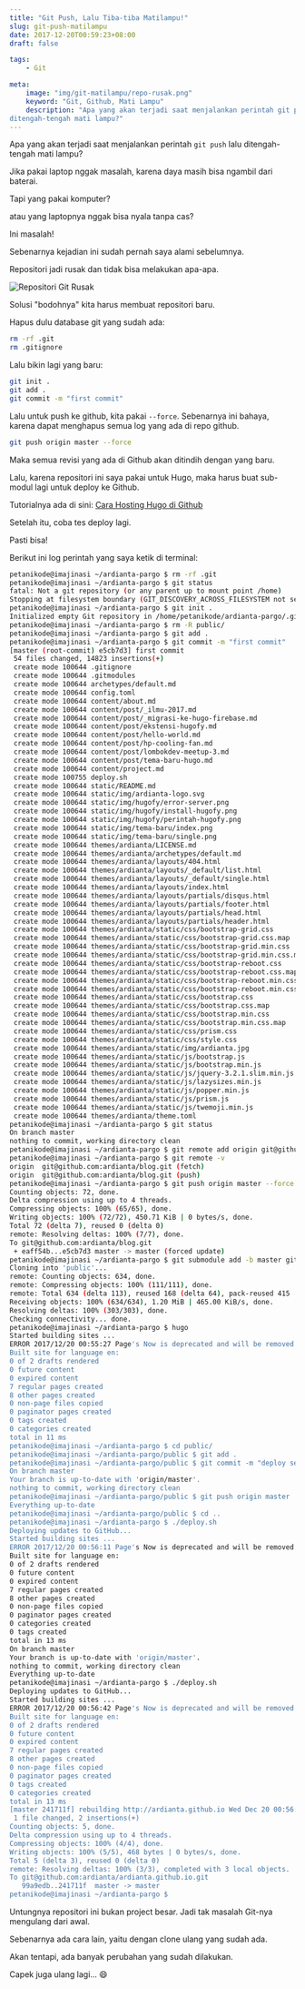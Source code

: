 ```yaml
---
title: "Git Push, Lalu Tiba-tiba Matilampu!"
slug: git-push-matilampu
date: 2017-12-20T00:59:23+08:00
draft: false

tags:
    - Git

meta:
    image: "img/git-matilampu/repo-rusak.png"
    keyword: "Git, Github, Mati Lampu"
    description: "Apa yang akan terjadi saat menjalankan perintah git push lalu
ditengah-tengah mati lampu?"
---
```


Apa yang akan terjadi saat menjalankan perintah `git push` lalu
ditengah-tengah mati lampu?

Jika pakai laptop nggak masalah, karena daya masih bisa
ngambil dari baterai.

Tapi yang pakai komputer?

atau yang laptopnya nggak bisa nyala tanpa cas?

Ini masalah!

Sebenarnya kejadian ini sudah pernah saya alami sebelumnya.

Repositori jadi rusak dan tidak bisa melakukan apa-apa.

![Repositori Git Rusak](/img/git-matilampu/repo-rusak.png)

Solusi "bodohnya" kita harus membuat repositori baru.

Hapus dulu database git yang sudah ada:

```bash
rm -rf .git
rm .gitignore
```

Lalu bikin lagi yang baru:

```bash
git init .
git add .
git commit -m "first commit"
```

Lalu untuk push ke github, kita pakai `--force`. Sebenarnya ini bahaya, karena
dapat menghapus semua log yang ada di repo github.

```bash
git push origin master --force
```

Maka semua revisi yang ada di Github akan ditindih dengan yang baru.

Lalu, karena repositori ini saya pakai untuk Hugo, maka
harus buat sub-modul lagi untuk deploy ke Github.

Tutorialnya ada di sini: [Cara Hosting Hugo di Github](https://www.petanikode.com/hugo-hosting-github/)

Setelah itu, coba tes deploy lagi.

Pasti bisa!

Berikut ini log perintah yang saya ketik di terminal:

```bash
petanikode@imajinasi ~/ardianta-pargo $ rm -rf .git
petanikode@imajinasi ~/ardianta-pargo $ git status 
fatal: Not a git repository (or any parent up to mount point /home)
Stopping at filesystem boundary (GIT_DISCOVERY_ACROSS_FILESYSTEM not set).
petanikode@imajinasi ~/ardianta-pargo $ git init .
Initialized empty Git repository in /home/petanikode/ardianta-pargo/.git/
petanikode@imajinasi ~/ardianta-pargo $ rm -R public/
petanikode@imajinasi ~/ardianta-pargo $ git add .
petanikode@imajinasi ~/ardianta-pargo $ git commit -m "first commit"
[master (root-commit) e5cb7d3] first commit
 54 files changed, 14823 insertions(+)
 create mode 100644 .gitignore
 create mode 100644 .gitmodules
 create mode 100644 archetypes/default.md
 create mode 100644 config.toml
 create mode 100644 content/about.md
 create mode 100644 content/post/_ilmu-2017.md
 create mode 100644 content/post/_migrasi-ke-hugo-firebase.md
 create mode 100644 content/post/ekstensi-hugofy.md
 create mode 100644 content/post/hello-world.md
 create mode 100644 content/post/hp-cooling-fan.md
 create mode 100644 content/post/lombokdev-meetup-3.md
 create mode 100644 content/post/tema-baru-hugo.md
 create mode 100644 content/project.md
 create mode 100755 deploy.sh
 create mode 100644 static/README.md
 create mode 100644 static/img/ardianta-logo.svg
 create mode 100644 static/img/hugofy/error-server.png
 create mode 100644 static/img/hugofy/install-hugofy.png
 create mode 100644 static/img/hugofy/perintah-hugofy.png
 create mode 100644 static/img/tema-baru/index.png
 create mode 100644 static/img/tema-baru/single.png
 create mode 100644 themes/ardianta/LICENSE.md
 create mode 100644 themes/ardianta/archetypes/default.md
 create mode 100644 themes/ardianta/layouts/404.html
 create mode 100644 themes/ardianta/layouts/_default/list.html
 create mode 100644 themes/ardianta/layouts/_default/single.html
 create mode 100644 themes/ardianta/layouts/index.html
 create mode 100644 themes/ardianta/layouts/partials/disqus.html
 create mode 100644 themes/ardianta/layouts/partials/footer.html
 create mode 100644 themes/ardianta/layouts/partials/head.html
 create mode 100644 themes/ardianta/layouts/partials/header.html
 create mode 100644 themes/ardianta/static/css/bootstrap-grid.css
 create mode 100644 themes/ardianta/static/css/bootstrap-grid.css.map
 create mode 100644 themes/ardianta/static/css/bootstrap-grid.min.css
 create mode 100644 themes/ardianta/static/css/bootstrap-grid.min.css.map
 create mode 100644 themes/ardianta/static/css/bootstrap-reboot.css
 create mode 100644 themes/ardianta/static/css/bootstrap-reboot.css.map
 create mode 100644 themes/ardianta/static/css/bootstrap-reboot.min.css
 create mode 100644 themes/ardianta/static/css/bootstrap-reboot.min.css.map
 create mode 100644 themes/ardianta/static/css/bootstrap.css
 create mode 100644 themes/ardianta/static/css/bootstrap.css.map
 create mode 100644 themes/ardianta/static/css/bootstrap.min.css
 create mode 100644 themes/ardianta/static/css/bootstrap.min.css.map
 create mode 100644 themes/ardianta/static/css/prism.css
 create mode 100644 themes/ardianta/static/css/style.css
 create mode 100644 themes/ardianta/static/img/ardianta.jpg
 create mode 100644 themes/ardianta/static/js/bootstrap.js
 create mode 100644 themes/ardianta/static/js/bootstrap.min.js
 create mode 100644 themes/ardianta/static/js/jquery-3.2.1.slim.min.js
 create mode 100644 themes/ardianta/static/js/lazysizes.min.js
 create mode 100644 themes/ardianta/static/js/popper.min.js
 create mode 100644 themes/ardianta/static/js/prism.js
 create mode 100644 themes/ardianta/static/js/twemoji.min.js
 create mode 100644 themes/ardianta/theme.toml
petanikode@imajinasi ~/ardianta-pargo $ git status 
On branch master
nothing to commit, working directory clean
petanikode@imajinasi ~/ardianta-pargo $ git remote add origin git@github.com:ardianta/blog.git
petanikode@imajinasi ~/ardianta-pargo $ git remote -v
origin	git@github.com:ardianta/blog.git (fetch)
origin	git@github.com:ardianta/blog.git (push)
petanikode@imajinasi ~/ardianta-pargo $ git push origin master --force
Counting objects: 72, done.
Delta compression using up to 4 threads.
Compressing objects: 100% (65/65), done.
Writing objects: 100% (72/72), 450.71 KiB | 0 bytes/s, done.
Total 72 (delta 7), reused 0 (delta 0)
remote: Resolving deltas: 100% (7/7), done.
To git@github.com:ardianta/blog.git
 + eaff54b...e5cb7d3 master -> master (forced update)
petanikode@imajinasi ~/ardianta-pargo $ git submodule add -b master git@github.com:ardianta/ardianta.github.io.git public
Cloning into 'public'...
remote: Counting objects: 634, done.
remote: Compressing objects: 100% (111/111), done.
remote: Total 634 (delta 113), reused 168 (delta 64), pack-reused 415
Receiving objects: 100% (634/634), 1.20 MiB | 465.00 KiB/s, done.
Resolving deltas: 100% (303/303), done.
Checking connectivity... done.
petanikode@imajinasi ~/ardianta-pargo $ hugo
Started building sites ...
ERROR 2017/12/20 00:55:27 Page's Now is deprecated and will be removed in Hugo 0.27. Use now (the template func).
Built site for language en:
0 of 2 drafts rendered
0 future content
0 expired content
7 regular pages created
8 other pages created
0 non-page files copied
0 paginator pages created
0 tags created
0 categories created
total in 11 ms
petanikode@imajinasi ~/ardianta-pargo $ cd public/
petanikode@imajinasi ~/ardianta-pargo/public $ git add .
petanikode@imajinasi ~/ardianta-pargo/public $ git commit -m "deploy setelah kerusakan"
On branch master
Your branch is up-to-date with 'origin/master'.
nothing to commit, working directory clean
petanikode@imajinasi ~/ardianta-pargo/public $ git push origin master 
Everything up-to-date
petanikode@imajinasi ~/ardianta-pargo/public $ cd ..
petanikode@imajinasi ~/ardianta-pargo $ ./deploy.sh 
Deploying updates to GitHub...
Started building sites ...
ERROR 2017/12/20 00:56:11 Page's Now is deprecated and will be removed in Hugo 0.27. Use now (the template func).
Built site for language en:
0 of 2 drafts rendered
0 future content
0 expired content
7 regular pages created
8 other pages created
0 non-page files copied
0 paginator pages created
0 categories created
0 tags created
total in 13 ms
On branch master
Your branch is up-to-date with 'origin/master'.
nothing to commit, working directory clean
Everything up-to-date
petanikode@imajinasi ~/ardianta-pargo $ ./deploy.sh 
Deploying updates to GitHub...
Started building sites ...
ERROR 2017/12/20 00:56:42 Page's Now is deprecated and will be removed in Hugo 0.27. Use now (the template func).
Built site for language en:
0 of 2 drafts rendered
0 future content
0 expired content
7 regular pages created
8 other pages created
0 non-page files copied
0 paginator pages created
0 tags created
0 categories created
total in 13 ms
[master 241711f] rebuilding http://ardianta.github.io Wed Dec 20 00:56:42 WITA 2017
 1 file changed, 2 insertions(+)
Counting objects: 5, done.
Delta compression using up to 4 threads.
Compressing objects: 100% (4/4), done.
Writing objects: 100% (5/5), 468 bytes | 0 bytes/s, done.
Total 5 (delta 3), reused 0 (delta 0)
remote: Resolving deltas: 100% (3/3), completed with 3 local objects.
To git@github.com:ardianta/ardianta.github.io.git
   99a9edb..241711f  master -> master
petanikode@imajinasi ~/ardianta-pargo $
```

Untungnya repositori ini bukan project besar. Jadi tak masalah Git-nya mengulang dari awal.

Sebenarnya ada cara lain, yaitu dengan clone ulang yang sudah ada.

Akan tentapi, ada banyak perubahan yang sudah dilakukan.

Capek juga ulang lagi... 😄